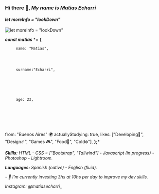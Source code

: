 ### Hi there 👋, *My name is Matias Echarri*
#### *let moreInfo = "lookDown"*
![*let moreInfo = "lookDown"*](https://i.pinimg.com/originals/22/26/a5/2226a53e0be2f56c78982ae08f493f3c.jpg)

***const matias*** *= **{** 
  
   
    
     
      
                  
         
         name: "Matias",
           
                                               
                       
                       
         surname:"Echarri",
            
                          
            
                           
                              
                              
         age: 23,
       
          
             
                
                   
                      
                      
from: "Buenos Aires" 🌍​
actuallyStudying: true,
        likes: ["Developing🌊​", "Design☄️", "Games 🎮", "Food🍜", "Cold❄️"],
        **};***

***Skills:*** *HTML - CSS = ["Bootstrap", "Tailwind"] - Javascript  (in progress) - Photoshop - Lightroom.*

***Languages:*** *Spanish (native) - English (fluid).*

*- 🔭 I’m currently investing 3hs at 10hs per day to improve my dev skills.* 

*Instagram: @matiasecharri_*









